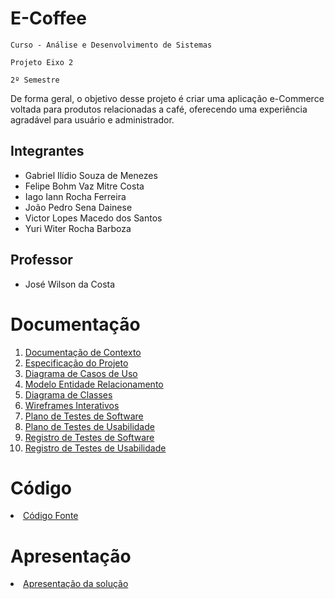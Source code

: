 # E-Coffee

`Curso - Análise e Desenvolvimento de Sistemas`

`Projeto Eixo 2`

`2º Semestre`

De forma geral, o objetivo desse projeto é criar uma aplicação e-Commerce voltada para produtos relacionadas a café, oferecendo uma experiência agradável para usuário e administrador.

## Integrantes

- Gabriel Ilídio Souza de Menezes
- Felipe Bohm Vaz Mitre Costa
- Iago Iann Rocha Ferreira
- João Pedro Sena Dainese
- Victor Lopes Macedo dos Santos
- Yuri Witer Rocha Barboza

## Professor

- José Wilson da Costa

# Documentação

<ol>
<li><a href="docs/1-Documentação de Contexto.md"> Documentação de Contexto</a></li>
<li><a href="docs/2-Especificação do Projeto.md"> Especificação do Projeto</a></li>
<li><a href="docs/3-Diagrama de Casos de Uso.md"> Diagrama de Casos de Uso</a></li>
<li><a href="docs/4-Modelo ER e Esquema Relacional.md"> Modelo Entidade Relacionamento</a></li>
<li><a href="docs/5-Diagrama de Classes.md"> Diagrama de Classes</a></li>
<li><a href="docs/6-Wireframes Interativos.md"> Wireframes Interativos</a></li>
<li><a href="docs/7-Plano de Testes de Software.md"> Plano de Testes de Software</a></li>
<li><a href="docs/8-Plano de Testes de Usabilidade.md"> Plano de Testes de Usabilidade</a></li>
<li><a href="docs/9-Registro de Testes de Software.md"> Registro de Testes de Software</a></li>
<li><a href="docs/10-Registro de Testes de Usabilidade.md"> Registro de Testes de Usabilidade</a></li>
</ol>

# Código

<li><a href="src"> Código Fonte</a></li>

# Apresentação

<li><a href=""> Apresentação da solução</a></li>
